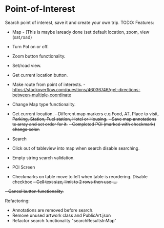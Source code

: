 # Point-of-Interest
Search point of interest, save it and create your own trip. 
TODO:
Features:
- Map - (This is maybe laready done )set default location, zoom, view (sat,road)
- Turn PoI on or off.
- Zoom button functionality.
- Set/road view.
- Get current location button.
- Make route from point of interests. - https://stackoverflow.com/questions/46036746/get-directions-between-multiple-coordinate
- Change Map type functionality.
- Get current location.
~~- Different map markers e.q Food, AT, Place to visit, Parking, Station, Fuel station, Hotel or Housing.~~
~~- Save map annotations to array and set order for it.~~
~~- Completed POI (marked with checkmark) change color.~~

- Search
- Click out of tableview into map when search disable searching.
- Empty string search validation.


- POI Screen
- Checkmarks on table move to left when table is reordering. Disable checkbox
~~- Cell text size, limit to 2 rows then use ....~~


~~- Cancel button functionality.~~

Refactoring:
- Annotations are removed before search.
- Remove unused artwork class and PublicArt.json
- Refactor search functionality "searchResultsInMap"
